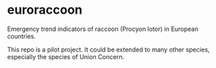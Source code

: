 # euroraccoon
Emergency trend indicators of raccoon (Procyon lotor) in European countries.

This repo is a pilot project. It could be extended to many other species, especially the species of Union Concern.
